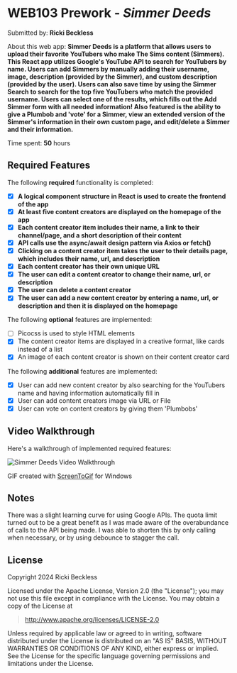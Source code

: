 # WEB103 Prework - *Simmer Deeds*

Submitted by: **Ricki Beckless**

About this web app: **Simmer Deeds is a platform that allows users to upload their favorite YouTubers who make The Sims content (Simmers). This React app utilizes Google's YouTube API to search for YouTubers by name. Users can add Simmers by manually adding their username, image, description (provided by the Simmer), and custom description (provided by the user). Users can also save time by using the Simmer Search to search for the top five YouTubers who match the provided username. Users can select one of the results, which fills out the Add Simmer form with all needed information! Also featured is the ability to give a Plumbob and 'vote' for a Simmer, view an extended version of the Simmer's information in their own custom page, and edit/delete a Simmer and their information.**

Time spent: **50** hours

## Required Features

The following **required** functionality is completed:

<!-- 👉🏿👉🏿👉🏿 Make sure to check off completed functionality below -->
- [X] **A logical component structure in React is used to create the frontend of the app**
- [X] **At least five content creators are displayed on the homepage of the app**
- [X] **Each content creator item includes their name, a link to their channel/page, and a short description of their content**
- [X] **API calls use the async/await design pattern via Axios or fetch()**
- [X] **Clicking on a content creator item takes the user to their details page, which includes their name, url, and description**
- [X] **Each content creator has their own unique URL**
- [X] **The user can edit a content creator to change their name, url, or description**
- [X] **The user can delete a content creator**
- [X] **The user can add a new content creator by entering a name, url, or description and then it is displayed on the homepage**

The following **optional** features are implemented:

- [ ] Picocss is used to style HTML elements
- [X] The content creator items are displayed in a creative format, like cards instead of a list
- [X] An image of each content creator is shown on their content creator card

The following **additional** features are implemented:

* [X] User can add new content creator by also searching for the YouTubers name and having information automatically fill in
* [X] User can add content creators image via URL or File
* [X] User can vote on content creators by giving them 'Plumbobs'

## Video Walkthrough

Here's a walkthrough of implemented required features:

<img src='https://i.ibb.co/DVfL234/Code-Path-Simmer-Deeds-Walkthrough.gif' title='Simmer Deeds Video Walkthrough' width='' alt='Simmer Deeds Video Walkthrough' />

GIF created with [ScreenToGif](https://www.screentogif.com/) for Windows

## Notes

There was a slight learning curve for using Google APIs. The quota limit turned out to be a great benefit as I was made aware of the overabundance of calls to the API being made. I was able to shorten this by only calling when necessary, or by using debounce to stagger the call.

## License

Copyright 2024 Ricki Beckless

Licensed under the Apache License, Version 2.0 (the "License"); you may not use this file except in compliance with the License. You may obtain a copy of the License at

> http://www.apache.org/licenses/LICENSE-2.0

Unless required by applicable law or agreed to in writing, software distributed under the License is distributed on an "AS IS" BASIS, WITHOUT WARRANTIES OR CONDITIONS OF ANY KIND, either express or implied. See the License for the specific language governing permissions and limitations under the License.
